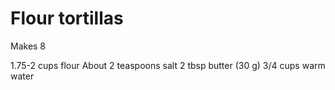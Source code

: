 # Flour tortillas

Makes 8

1.75-2 cups flour
About 2 teaspoons salt
2 tbsp butter (30 g)
3/4 cups warm water
